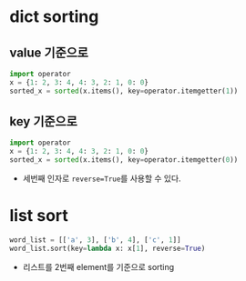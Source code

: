 # dict sorting

## value 기준으로

```py
import operator
x = {1: 2, 3: 4, 4: 3, 2: 1, 0: 0}
sorted_x = sorted(x.items(), key=operator.itemgetter(1)) 
```

## key 기준으로

```py
import operator
x = {1: 2, 3: 4, 4: 3, 2: 1, 0: 0}
sorted_x = sorted(x.items(), key=operator.itemgetter(0))
```

* 세번째 인자로 `reverse=True`를 사용할 수 있다.

# list sort

```py
word_list = [['a', 3], ['b', 4], ['c', 1]]
word_list.sort(key=lambda x: x[1], reverse=True)
```

* 리스트를 2번째 element를 기준으로 sorting
